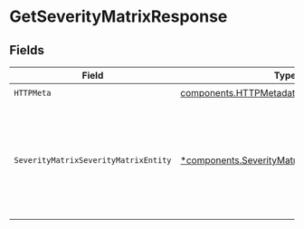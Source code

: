 # GetSeverityMatrixResponse


## Fields

| Field                                                                                                           | Type                                                                                                            | Required                                                                                                        | Description                                                                                                     |
| --------------------------------------------------------------------------------------------------------------- | --------------------------------------------------------------------------------------------------------------- | --------------------------------------------------------------------------------------------------------------- | --------------------------------------------------------------------------------------------------------------- |
| `HTTPMeta`                                                                                                      | [components.HTTPMetadata](../../models/components/httpmetadata.md)                                              | :heavy_check_mark:                                                                                              | N/A                                                                                                             |
| `SeverityMatrixSeverityMatrixEntity`                                                                            | [*components.SeverityMatrixSeverityMatrixEntity](../../models/components/severitymatrixseveritymatrixentity.md) | :heavy_minus_sign:                                                                                              | Retrieve the Severity matrix for your organization and its components and configured severities.                |